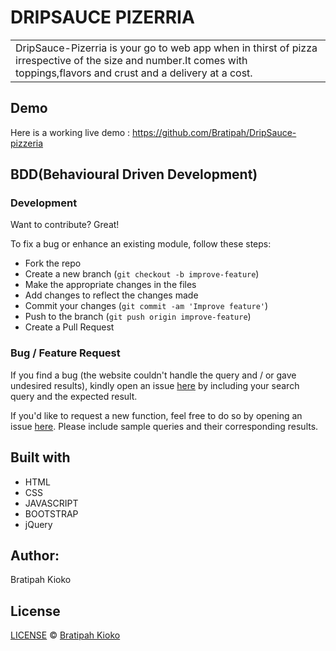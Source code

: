 # DRIPSAUCE PIZERRIA
<table>
<tr>
<td>
DripSauce-Pizerria is your go to web app when in thirst of pizza irrespective of the size and number.It comes with toppings,flavors and crust and a delivery at a cost.    
</td>
</tr>
</table>


## Demo
Here is a working live demo : https://github.com/Bratipah/DripSauce-pizzeria
 



## BDD(Behavioural Driven Development)



### Development
Want to contribute? Great!

To fix a bug or enhance an existing module, follow these steps:

- Fork the repo
- Create a new branch (`git checkout -b improve-feature`)
- Make the appropriate changes in the files
- Add changes to reflect the changes made
- Commit your changes (`git commit -am 'Improve feature'`)
- Push to the branch (`git push origin improve-feature`)
- Create a Pull Request 

### Bug / Feature Request

If you find a bug (the website couldn't handle the query and / or gave undesired results), kindly open an issue [here](https://github.com/Bratipah/DripSauce-pizzeria/issues) by including your search query and the expected result.

If you'd like to request a new function, feel free to do so by opening an issue [here](https://github.com/Bratipah/DripSauce-pizzeria/issues). Please include sample queries and their corresponding results.



## Built with
<ul>
    <li>HTML</li>
    <li>CSS</li>
    <li>JAVASCRIPT</li>
    <li>BOOTSTRAP</li>
    <li>jQuery</li>
</ul>


## Author:
Bratipah Kioko 

## License

[LICENSE](https://github.com/Bratipah/DripSauce-pizzeria/blob/master/LICENSE.md) © [Bratipah Kioko ](https://github.com/bratipah)

